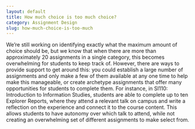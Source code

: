 ```yaml
---
layout: default
title: How much choice is too much choice?
category: Assignment Design
slug: how-much-choice-is-too-much
---
```


We’re still working on identifying exactly what the maximum amount of choice should be, but we know that when there are more than approximately 20 assignments in a single category, this becomes overwhelming for students to keep track of. However, there are ways to provide support to get around this: you could establish a large number of assignments and only make a few of them available at any one time to help make this manageable, or create archetype assignments that offer many opportunities for students to complete them. For instance, in SI110: Introduction to Information Studies, students are able to complete up to ten Explorer Reports, where they attend a relevant talk on campus and write a reflection on the experience and connect it to the course content. This allows students to have autonomy over which talk to attend, while not creating an overwhelming set of different assignments to make select from.
